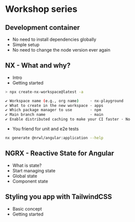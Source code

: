 # Workshop series

## Development container

- No need to install dependencies globally
- Simple setup
- No need to change the node version ever again

## NX - What and why?

- Intro
- Getting started

```bash
> npx create-nx-workspace@latest -a

✔ Workspace name (e.g., org name)     · nx-playground
✔ What to create in the new workspace · apps
✔ Which package manager to use        · npm
✔ Main branch name                    · main
✔ Enable distributed caching to make your CI faster · No
```

- You friend for unit and e2e tests

```bash
nx generate @nrwl/angular:application --help
```

## NGRX - Reactive State for Angular

- What is state?
- Start managing state
- Global state
- Component state

## Styling you app with TailwindCSS

- Basic concept
- Getting started
